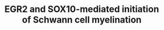 ---
annotations:
- type: Cell Type Ontology
  value: myelinating Schwann cell
- type: Cell Type Ontology
  value: Schwann cell
- type: Pathway Ontology
  value: regulatory pathway pertinent to the brain
authors:
- ReactomeTeam
- DeSl
description: Schwann cells are glial cells of the peripheral nervous system that ensheath
  the peripheral nerves within a compacted lipid-rich myelin structure that is required
  for optimal transduction of nerve signals in motor and sensory nerves. Schwann cells
  develop from the neural crest in a differentiation process driven by factors derived
  from the Schwann cell itself, from the adjacent neuron or from the extracellular
  matrix (reviewed in Jessen and Mirsky, 2005). Upon peripheral nerve injury, mature
  Schwann cells can form repair cells that allow peripheral nerve regeneration through
  myelin phagocytosis and remyelination of the peripheral nerve. This process in some
  ways recapitulates the maturation of immature Schwann cells during development (reviewed
  in Jessen and Mirsky, 2016).  Mature, fully myelinated Schwann cells exhibit longitudinal
  and radial polarization. The axon-distal abaxonal membrane interacts with elements
  of the basal lamina through integrins and lamins and in this way resembles the basolateral
  domain of polarized epithelial cells. In contrast, the axon-proximal adaxonal membrane
  resembles the apical domain of an epithelial cell, and is enriched with adhesion
  molecules and receptors that mediate interaction with ligands from the axon (reviewed
  in Salzer, 2015).<br>Schwann cells express a number of Schwann-cell specific proteins,
  including components of the myelin sheath such as myelin basic protein (MBP) and
  myelin protein zero (MPZ). In addition, Schwann cells have high lipid content relative
  to other membranes, and are enriched in galactosphingolipids, cholesterol and saturated
  long chain fatty acids (reviewed in Garbay et al, 2000). This protein and lipid
  profile is driven by a Schwann cell myelination transcriptional program controlled
  by master regulators SOX10, POU3F1 and EGR2, among others (reviewed in Svaren and
  Meijer, 2008; Stolt and Wegner, 2016).  View original pathway at [http://www.reactome.org/PathwayBrowser/#DIAGRAM=9619665
  Reactome].
last-edited: 2021-01-25
organisms:
- Homo sapiens
redirect_from:
- /index.php/Pathway:WP5011
- /instance/WP5011
schema-jsonld:
- '@context': https://schema.org/
  '@id': https://wikipathways.github.io/pathways/WP5011.html
  '@type': Dataset
  creator:
    '@type': Organization
    name: WikiPathways
  description: Schwann cells are glial cells of the peripheral nervous system that
    ensheath the peripheral nerves within a compacted lipid-rich myelin structure
    that is required for optimal transduction of nerve signals in motor and sensory
    nerves. Schwann cells develop from the neural crest in a differentiation process
    driven by factors derived from the Schwann cell itself, from the adjacent neuron
    or from the extracellular matrix (reviewed in Jessen and Mirsky, 2005). Upon peripheral
    nerve injury, mature Schwann cells can form repair cells that allow peripheral
    nerve regeneration through myelin phagocytosis and remyelination of the peripheral
    nerve. This process in some ways recapitulates the maturation of immature Schwann
    cells during development (reviewed in Jessen and Mirsky, 2016).  Mature, fully
    myelinated Schwann cells exhibit longitudinal and radial polarization. The axon-distal
    abaxonal membrane interacts with elements of the basal lamina through integrins
    and lamins and in this way resembles the basolateral domain of polarized epithelial
    cells. In contrast, the axon-proximal adaxonal membrane resembles the apical domain
    of an epithelial cell, and is enriched with adhesion molecules and receptors that
    mediate interaction with ligands from the axon (reviewed in Salzer, 2015).<br>Schwann
    cells express a number of Schwann-cell specific proteins, including components
    of the myelin sheath such as myelin basic protein (MBP) and myelin protein zero
    (MPZ). In addition, Schwann cells have high lipid content relative to other membranes,
    and are enriched in galactosphingolipids, cholesterol and saturated long chain
    fatty acids (reviewed in Garbay et al, 2000). This protein and lipid profile is
    driven by a Schwann cell myelination transcriptional program controlled by master
    regulators SOX10, POU3F1 and EGR2, among others (reviewed in Svaren and Meijer,
    2008; Stolt and Wegner, 2016).  View original pathway at [http://www.reactome.org/PathwayBrowser/#DIAGRAM=9619665
    Reactome].
  keywords:
  - 'UTRN '
  - HDAC2
  - dimer:HDAC2:SMARCA4
  - POU3F1
  - MBP gene
  - SREBF2 dimer
  - 'CYP51A1 gene '
  - EGR2 gene
  - L-PRX
  - 'SREBF2(1-484) '
  - PMP22 Gene
  - 'SCD5 gene '
  - 'POU3F2 '
  - ADGRG6
  - 'WWTR1 '
  - DRP2
  - 'MAG gene '
  - NAB1,2
  - 'EGR2 gene '
  - 'TEAD1 '
  - SOX10
  - CYP51A1 gene
  - 'NAB1 '
  - MBP gene:EGR2:SOX10
  - MAG
  - EGR2
  - 'SOX10 '
  - PRX gene:EGR2:SOX10
  - gene:EGR2:SOX10:TEAD1:WWTR1,YAP1
  - L-PRX dimer:DRP2
  - GJB1 gene
  - 'DAG1(30-653) '
  - GJB11
  - gene:SOX10:EGR2:NAB1,2
  - 'YAP1 '
  - SCD5
  - GPR98
  - MBP
  - TEAD1:WWTR1,YAP1
  - dimer:DRP2:Dystroglycan:Laminin-211
  - 'POU3F1 gene '
  - gene:EGR2:SOX10:SMARCA4
  - dimer
  - gene:EGR2:SREBF2
  - POU3F1 gene
  - CYP51A1
  - PMP22
  - Laminin-211
  - SCD5 gene
  - 'LAMA2 '
  - 'HMGCR gene '
  - MPZ gene
  - 'PMP22 Gene '
  - 'EGR2 '
  - HMGCR gene
  - 'MBP gene '
  - 'NAB2 '
  - PRX
  - 'L-PRX '
  - 'DAG1(654-895) '
  - 'LAMB1 '
  - 'ADGRG6-CTF '
  - 'HDAC2 '
  - 'SMARCA4 '
  - MPZ
  - L-PRX:DRP2:dystroglycan:laminin-211:UTRN
  - 'MPZ gene '
  - MAG gene:EGR2:SOX10
  - 'ADGRG6-NTF '
  - Dystroglycan
  - PRX gene
  - POU3F2
  - POU3F1 gene:SOX10
  - 'POU3F1 '
  - 'LAMC1 '
  - ADGRG6-CTF:ADGRG6-NTF
  - 'GJB1 gene '
  - UTRN
  - gene:POU3F1:POU3F2:SOX10
  - SMARCA4
  - 'PRX gene '
  - MAG gene
  - 'DRP2 '
  - HMGCR
  license: CC0
  name: EGR2 and SOX10-mediated initiation of Schwann cell myelination
seo: CreativeWork
title: EGR2 and SOX10-mediated initiation of Schwann cell myelination
wpid: WP5011
---